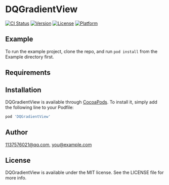 # DQGradientView

[![CI Status](https://img.shields.io/travis/1137576021@qq.com/DQGradientView.svg?style=flat)](https://travis-ci.org/1137576021@qq.com/DQGradientView)
[![Version](https://img.shields.io/cocoapods/v/DQGradientView.svg?style=flat)](https://cocoapods.org/pods/DQGradientView)
[![License](https://img.shields.io/cocoapods/l/DQGradientView.svg?style=flat)](https://cocoapods.org/pods/DQGradientView)
[![Platform](https://img.shields.io/cocoapods/p/DQGradientView.svg?style=flat)](https://cocoapods.org/pods/DQGradientView)

## Example

To run the example project, clone the repo, and run `pod install` from the Example directory first.

## Requirements

## Installation

DQGradientView is available through [CocoaPods](https://cocoapods.org). To install
it, simply add the following line to your Podfile:

```ruby
pod 'DQGradientView'
```

## Author

1137576021@qq.com, you@example.com

## License

DQGradientView is available under the MIT license. See the LICENSE file for more info.
